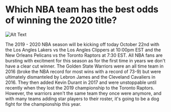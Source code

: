 # Which NBA team has the best odds of winning the 2020 title?
![Alt Text](https://i.ytimg.com/vi/9TZ2_0OGHaU/maxresdefault.jpg)

The 2019 - 2020 NBA season will be kicking off today October 22nd with the Los Angles Lakers vs the Los Angles Clippers at 10:00pm EST and the New Orleans Pelicans vs the Toronto Raptors at 7:30 EST. All NBA fans are bursting with excitment for this season as for the first time in years we don't have a clear cut winner. The Golden State Warriors were an all time team in 2016 (broke the NBA record for most wins with a record of 73-9) but were ultimately dismanteled by Lebron James and the Cleveland Cavaliers in 2016. They then added Kevin Durant in 2017 and were unstoppable until recently when they lost the 2019 championship to the Toronto Raptors. However, the warriors aren't the same team they once were anymore, and with many teams adding star players to their roster, it's going to be a dog fight for the championship this year. 

